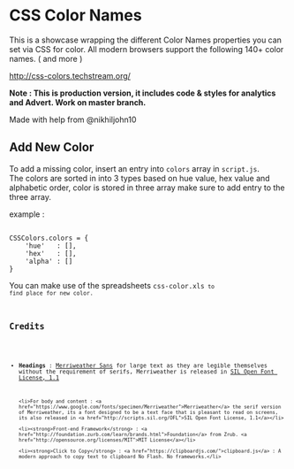 CSS Color Names
================

This is a showcase wrapping the different Color Names properties you can set via CSS for color.
All modern browsers support the following 140+ color names. ( and more )

http://css-colors.techstream.org/

<strong>Note : This is production version, it includes code & styles for analytics and Advert. Work on master branch.</strong>

Made with help from @nikhiljohn10

Add New Color
--------------

To add a missing color, insert an entry into <code>colors</code> array in <code>script.js</code>. <br/>
The colors are sorted in into 3 types based on hue value, hex value and alphabetic order, color is stored in three array
make sure to add entry to the three array.

example :
<pre><code>
CSSColors.colors = {
	'hue' 	: [],
	'hex' 	: [],
	'alpha' : []
}
</code></pre>

You can make use of the spreadsheets <code>css-color.xls<code> to find place for new color.

Credits
-------
<ul>
	<li><strong>Headings</strong> : <a href="https://www.google.com/fonts/specimen/Merriweather+Sans">Merriweather Sans</a> for large text as they are legible themselves without the requirement of serifs, Merriweather is released in <a href="http://scripts.sil.org/OFL">SIL Open Font License, 1.1</a></li>

	<li>For body and content : <a href="https://www.google.com/fonts/specimen/Merriweather">Merriweather</a> the serif version of Merriweather, its a font designed to be a text face that is pleasant to read on screens, its also released in <a href="http://scripts.sil.org/OFL">SIL Open Font License, 1.1</a></li>

	<li><strong>Front-end Framework</strong> : <a href="http://foundation.zurb.com/learn/brands.html">Foundation</a> from Zrub. <a href="http://opensource.org/licenses/MIT">MIT License</a></li>

	<li><strong>Click to Copy</strong> : <a href="https://clipboardjs.com/">clipboard.js</a> : A modern approach to copy text to clipboard No Flash. No frameworks.</li>
</ul>
